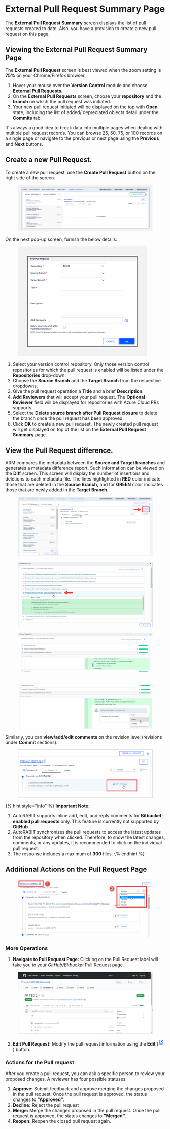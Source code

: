 # External Pull Request Summary Page

The **External Pull Request Summary** screen displays the list of pull requests created to date. Also, you have a provision to create a new pull request on this page.

## Viewing the External Pull Request Summary Page <a href="#viewing-the-external-pull-request-summary-page" id="viewing-the-external-pull-request-summary-page"></a>

The **External Pull Request** screen is best viewed when the zoom setting is **75%** on your Chrome/Firefox browser.

1. Hover your mouse over the **Version Control** module and choose **External Pull Requests.**
2. On the **External Pull Requests** screen, choose your **repository** and the **branch** on which the pull request was initiated.
3. Your new pull request initiated will be displayed on the top with **Open** state, including the list of added/ depreciated objects detail under the **Commits** tab.

It's always a good idea to break data into multiple pages when dealing with multiple pull request records. You can browse 25, 50, 75, or 100 records on a single page or navigate to the previous or next page using the **Previous** and **Next** buttons.

## Create a new Pull Request. <a href="#create-a-new-pull-request" id="create-a-new-pull-request"></a>

To create a new pull request, use the **Create Pull Request** button on the right side of the screen.

<figure><img src="../../../../../.gitbook/assets/image (58).png" alt=""><figcaption></figcaption></figure>

On the next pop-up screen, furnish the below details:

<figure><img src="../../../../../.gitbook/assets/image (59).png" alt="" width="406"><figcaption></figcaption></figure>

1. Select your version control repository. Only those version control repositories for which the pull request is enabled will be listed under the **Repositories** drop-down.
2. Choose the **Source Branch** and the **Target Branch** from the respective dropdowns.
3. Give the pull request operation a **Title** and a brief **Description**.
4. **Add Reviewers** that will accept your pull request. The **Optional Reviewer** field will be displayed for repositories with Azure Cloud PRs supports.
5. Select the **Delete source branch after Pull Request closure** to delete the branch once the pull request has been approved.
6. Click **OK** to create a new pull request. The newly created pull request will get displayed on top of the list on the **External Pull Request Summary** page.

## View the Pull Request difference. <a href="#view-the-pull-request-difference" id="view-the-pull-request-difference"></a>

ARM compares the metadata between the **Source and Target branches** and generates a metadata difference report. Such information can be viewed on the **Diff** screen. This screen will display the number of insertions and deletions to each metadata file. The lines highlighted in **RED** color indicate those that are deleted in the **Source Branch,** and for **GREEN** color indicates those that are newly added in the **Target Branch**.

<figure><img src="../../../../../.gitbook/assets/image (60).png" alt=""><figcaption></figcaption></figure>

<figure><img src="../../../../../.gitbook/assets/image (61).png" alt=""><figcaption></figcaption></figure>

<figure><img src="../../../../../.gitbook/assets/image (62).png" alt=""><figcaption></figcaption></figure>

<figure><img src="../../../../../.gitbook/assets/image (63).png" alt=""><figcaption></figcaption></figure>

Similarly, you can **view/add/edit comments** on the revision level (revisions under **Commit** sections).

<figure><img src="../../../../../.gitbook/assets/image (64).png" alt=""><figcaption></figcaption></figure>

{% hint style="info" %}
**Important Note:**

1. AutoRABIT supports inline add, edit, and reply comments for **Bitbucket-enabled pull requests** only. This feature is currently not supported by **GitHub**.
2. AutoRABIT synchronizes the pull requests to access the latest updates from the repository when clicked. Therefore, to show the latest changes, comments, or any updates, it is recommended to click on the individual pull request.
3. The response includes a maximum of **300** files.
{% endhint %}

## Additional Actions on the Pull Request Page <a href="#additional-actions-on-pull-request-page" id="additional-actions-on-pull-request-page"></a>

<figure><img src="../../../../../.gitbook/assets/image (65).png" alt=""><figcaption></figcaption></figure>

### More Operations <a href="#id-1-more-operations" id="id-1-more-operations"></a>

1. **Navigate to Pull Request Page:** Clicking on the Pull Request label will take you to your _GitHub/Bitbucket_ Pull Request page.

<figure><img src="../../../../../.gitbook/assets/image (66).png" alt="" width="563"><figcaption></figcaption></figure>

2. **Edit Pull Request:** Modify the pull request information using the **Edit** (![](<../../../../../.gitbook/assets/image (67).png>)) button.

### Actions for the Pull request <a href="#id-2-actions-for-the-pull-request" id="id-2-actions-for-the-pull-request"></a>

After you create a pull request, you can ask a specific person to review your proposed changes. A reviewer has four possible statuses:

1. **Approve:** Submit feedback and approve merging the changes proposed in the pull request. Once the pull request is approved, the status changes to **"Approved"**.
2. **Decline:** Reject the pull request
3. **Merge:** Merge the changes proposed in the pull request. Once the pull request is approved, the status changes to **"Merged"**.
4. **Reopen:** Reopen the closed pull request again.
